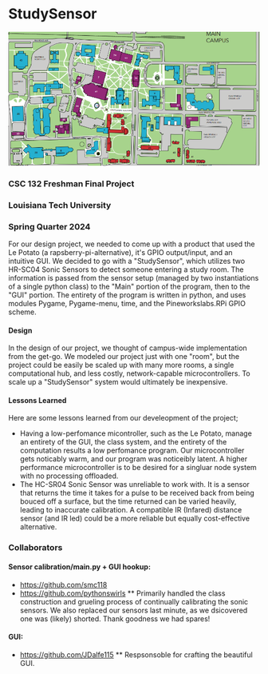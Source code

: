 # StudySensor
![image](background_image.png)
### CSC 132 Freshman Final Project
### Louisiana Tech University
### Spring Quarter 2024

For our design project, we needed to come up with a product that used the Le Potato (a rapsberry-pi-alternative), it's GPIO output/input, and an intuitive GUI. We decided to go with a "StudySensor", which utilizes two HR-SC04 Sonic Sensors to detect someone entering a study room. The information is passed from the sensor setup (managed by two instantiations of a single python class) to the "Main" portion of the program, then to the "GUI" portion.
The entirety of the program is written in python, and uses modules Pygame, Pygame-menu, time, and the Pineworkslabs.RPi GPIO scheme.

#### Design
In the design of our project, we thought of campus-wide implementation from the get-go. We modeled our project just with one "room", but the project could be easily be scaled up with many more rooms, a single computational hub, and less costly, network-capable microcontrollers. To scale up a "StudySensor" system would ultimately be inexpensive.

#### Lessons Learned
Here are some lessons learned from our develeopment of the project;
* Having a low-perfomance micontroller, such as the Le Potato, manage an entirety of the GUI, the class system, and the entirety of the computation results a low perfomance program. Our microcontroller gets noticably warm, and our program was noticeibly latent. A higher performance microcontroller is to be desired for a singluar node system with no processing offloaded.
* The HC-SR04 Sonic Sensor was unreliable to work with. It is a sensor that returns the time it takes for a pulse to be received back from being bouced off a surface, but the time returned can be varied heavily, leading to inaccurate calibration. A compatible IR (Infared) distance sensor (and IR led) could be a more reliable but equally cost-effective alternative.

### Collaborators
#### Sensor calibration/main.py + GUI hookup:
* https://github.com/smc118
* https://github.com/pythonswirls
** Primarily handled the class construction and grueling process of continually calibrating the sonic sensors. We also replaced our sensors last minute, as we dsicovered one was (likely) shorted. Thank goodness we had spares!
#### GUI:
* https://github.com/JDalfe115
** Respsonsoble for crafting the beautiful GUI.
